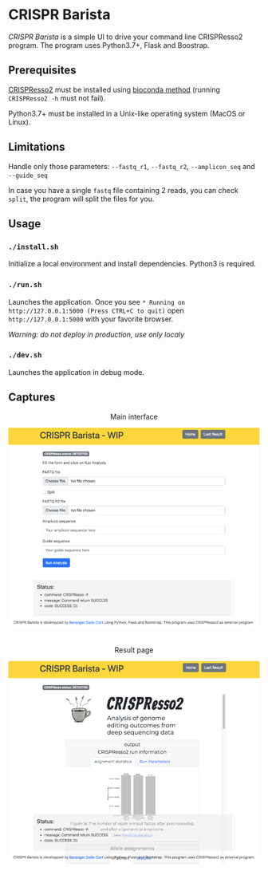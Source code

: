 # CRISPR Barista

*CRISPR Barista* is a simple UI to drive your command line CRISPResso2 program.
The program uses Python3.7+, Flask and Boostrap.

## Prerequisites

[CRISPResso2](https://github.com/pinellolab/CRISPResso2) must be installed using [bioconda method](https://github.com/pinellolab/CRISPResso2#bioconda) (running `CRISPResso2 -h` must not fail).

Python3.7+ must be installed in a Unix-like operating system (MacOS or Linux).

## Limitations

Handle only those parameters: `--fastq_r1`, `--fastq_r2`, `--amplicon_seq` and `--guide_seq`

In case you have a single `fastq` file containing 2 reads, you can check `split`, the program will split the files for you.

## Usage

### `./install.sh`

Initialize a local environment and install dependencies.
Python3 is required.

### `./run.sh`

Launches the application.
Once you see `* Running on http://127.0.0.1:5000 (Press CTRL+C to quit)` open `http://127.0.0.1:5000` with your favorite browser.

*Warning: do not deploy in production, use only localy*

### `./dev.sh`

Launches the application in debug mode.

## Captures

<div align="center">
  <p>Main interface</p>
  <img width="600" src="./img/github-capture-home.png"/>
  <br><br>
  <p>Result page</p>
  <img width="600" src="./img/github-capture-last-result.png"/>
</div>

